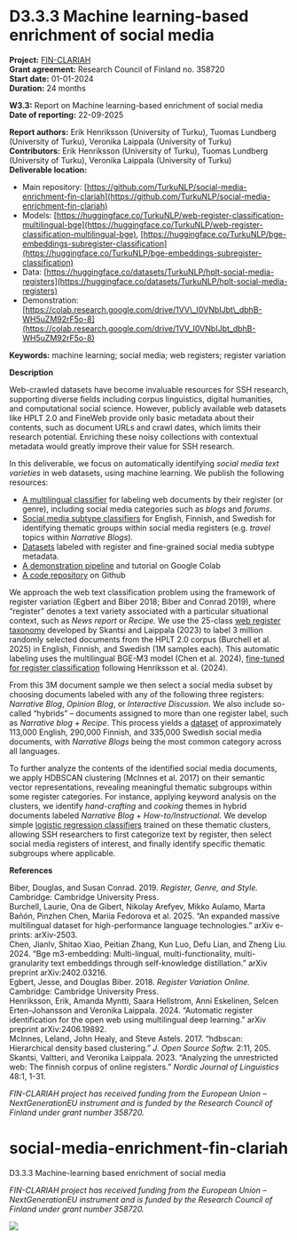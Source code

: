 # D3.3.3 Machine learning-based enrichment of social media

**Project:** [FIN-CLARIAH](https://www.kielipankki.fi/organization/fin-clariah/)  
**Grant agreement:** Research Council of Finland no. 358720  
**Start date:** 01-01-2024  
**Duration:** 24 months

**W3.3:** Report on Machine learning-based enrichment of social media  
**Date of reporting:** 22-09-2025

**Report authors:** Erik Henriksson (University of Turku), Tuomas Lundberg (University of Turku), Veronika Laippala (University of Turku)  
**Contributors:** Erik Henriksson (University of Turku), Tuomas Lundberg (University of Turku), Veronika Laippala (University of Turku)  
**Deliverable location:** 

* Main repository: [https://github.com/TurkuNLP/social-media-enrichment-fin-clariah](https://github.com/TurkuNLP/social-media-enrichment-fin-clariah)  
* Models: [https://huggingface.co/TurkuNLP/web-register-classification-multilingual-bge](https://huggingface.co/TurkuNLP/web-register-classification-multilingual-bge), [https://huggingface.co/TurkuNLP/bge-embeddings-subregister-classification](https://huggingface.co/TurkuNLP/bge-embeddings-subregister-classification)  
* Data: [https://huggingface.co/datasets/TurkuNLP/hplt-social-media-registers](https://huggingface.co/datasets/TurkuNLP/hplt-social-media-registers)  
* Demonstration: [https://colab.research.google.com/drive/1VV\_I0VNbIJbt\_dbhB-WH5uZM92rF5o-8](https://colab.research.google.com/drive/1VV_I0VNbIJbt_dbhB-WH5uZM92rF5o-8)

**Keywords:** machine learning; social media; web registers; register variation

**Description**

Web-crawled datasets have become invaluable resources for SSH research, supporting diverse fields including corpus linguistics, digital humanities, and computational social science. However, publicly available web datasets like HPLT 2.0 and FineWeb provide only basic metadata about their contents, such as document URLs and crawl dates, which limits their research potential. Enriching these noisy collections with contextual metadata would greatly improve their value for SSH research. 

In this deliverable, we focus on automatically identifying *social media text varieties* in web datasets, using machine learning. We publish the following resources:

* [A multilingual classifier](https://huggingface.co/TurkuNLP/web-register-classification-multilingual-bge) for labeling web documents by their register (or genre), including social media categories such as *blogs* and *forums*.   
* [Social media subtype classifiers](https://huggingface.co/TurkuNLP/web-register-classification-multilingual-bge,%20https://huggingface.co/TurkuNLP/bge-embeddings-subregister-classification) for English, Finnish, and Swedish for identifying thematic groups within social media registers (e.g. *travel* topics within *Narrative Blogs*).  
* [Datasets](https://huggingface.co/datasets/TurkuNLP/hplt-social-media-registers) labeled with register and fine-grained social media subtype metadata.  
* [A demonstration pipeline](https://colab.research.google.com/drive/1VV_I0VNbIJbt_dbhB-WH5uZM92rF5o-8) and tutorial on Google Colab  
* [A code repository](https://github.com/TurkuNLP/social-media-enrichment-fin-clariah) on Github

We approach the web text classification problem using the framework of register variation (Egbert and Biber 2018; Biber and Conrad 2019), where “register” denotes a text variety associated with a particular situational context, such as *News report* or *Recipe.* We use the 25-class [web register taxonomy](https://turkunlp.org/register-annotation-docs/) developed by Skantsi and Laippala (2023) to label 3 million randomly selected documents from the HPLT 2.0 corpus  (Burchell et al. 2025\) in English, Finnish, and Swedish (1M samples each). This automatic labeling uses the multilingual BGE-M3 model (Chen et al. 2024), [fine-tuned for register classification](https://huggingface.co/TurkuNLP/web-register-classification-multilingual-bge) following Henriksson et al. (2024). 

From this 3M document sample we then select a social media subset by choosing documents labeled with any of the following three registers: *Narrative Blog*, *Opinion Blog*, or *Interactive Discussion*. We also include so-called “hybrids” – documents assigned to more than one register label, such as *Narrative blog \+ Recipe*. This process yields a [dataset](https://huggingface.co/datasets/TurkuNLP/hplt-social-media-registers) of approximately 113,000 English, 290,000 Finnish, and 335,000 Swedish social media documents, with *Narrative Blogs* being the most common category across all languages.

To further analyze the contents of the identified social media documents, we apply HDBSCAN clustering (McInnes et al. 2017\) on their semantic vector representations, revealing meaningful thematic subgroups within some register categories. For instance, applying keyword analysis on the clusters, we identify *hand-crafting* and *cooking* themes in hybrid documents labeled *Narrative Blog* \+ *How-to/Instructional*. We develop simple [logistic regression classifiers](https://huggingface.co/TurkuNLP/web-register-classification-multilingual-bge,%20https://huggingface.co/TurkuNLP/bge-embeddings-subregister-classification) trained on these thematic clusters, allowing SSH researchers to first categorize text by register, then select social media registers of interest, and finally identify specific thematic subgroups where applicable.

**References**

Biber, Douglas, and Susan Conrad. 2019\. *Register, Genre, and Style.* Cambridge: Cambridge University Press.  
Burchell, Laurie, Ona de Gibert, Nikolay Arefyev, Mikko Aulamo, Marta Bañón, Pinzhen Chen, Mariia Fedorova et al. 2025\. “An expanded massive multilingual dataset for high-performance language technologies.” arXiv e-prints: arXiv-2503.  
Chen, Jianlv, Shitao Xiao, Peitian Zhang, Kun Luo, Defu Lian, and Zheng Liu. 2024\. “Bge m3-embedding: Multi-lingual, multi-functionality, multi-granularity text embeddings through self-knowledge distillation.” arXiv preprint arXiv:2402.03216.  
Egbert, Jesse, and Douglas Biber. 2018\. *Register Variation Online.* Cambridge: Cambridge University Press.  
Henriksson, Erik, Amanda Myntti, Saara Hellstrom, Anni Eskelinen, Selcen Erten-Johansson and Veronika Laippala. 2024\. “Automatic register identification for the open web using multilingual deep learning.” arXiv preprint arXiv:2406.19892.  
McInnes, Leland, John Healy, and Steve Astels. 2017\. “hdbscan: Hierarchical density based clustering.” *J. Open Source Softw.* 2:11, 205\.  
Skantsi, Valtteri, and Veronika Laippala. 2023\. “Analyzing the unrestricted web: The finnish corpus of online registers.” *Nordic Journal of Linguistics* 48:1, 1-31.

*FIN-CLARIAH project has received funding from the European Union – NextGenerationEU instrument and is funded by the Research Council of Finland under grant number 358720\.*  

# social-media-enrichment-fin-clariah
D3.3.3 Machine-learning based enrichment of social media

_FIN-CLARIAH project has received funding from the European Union – NextGenerationEU instrument and is funded by the Research Council of Finland under grant number 358720._

![](NetGenerationEU.jpg)